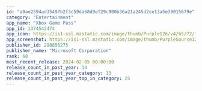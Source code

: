 ```yaml
---
id: "a0ae2594ad35497b2f3c59da68d9ef29c900b36a21a245d2ce13a5e39015679e"
category: "Entertainment"
app_name: "Xbox Game Pass"
app_id: 1374542474
app_icon: https://is1-ssl.mzstatic.com/image/thumb/Purple126/v4/b5/72/f0/b572f031-ffef-7221-1dac-057187fe9828/AppIcon-1x_U007emarketing-0-7-0-0-85-220-0.png/1024x1024bb.png
app_screenshot: https://is1-ssl.mzstatic.com/image/thumb/PurpleSource124/v4/f6/57/8a/f6578a58-4080-bbe6-47b9-b7eabe73acfd/7c486af0-9036-4123-a99b-9f2e304f53e9_Iphone_6.5_Home_Portrait@1x.png/1242x2688bb.png
publisher_id: 298856275
publisher_name: "Microsoft Corporation"
rank: 68
most_recent_release: 2024-02-05 00:00:00
release_count_in_past_year: 14
release_count_in_past_year_category: 13
release_count_in_past_year_top_in_category: 25
---
```

